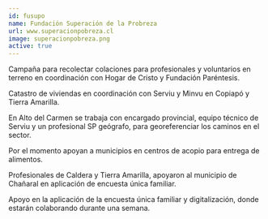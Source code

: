 ```yaml
---
id: fusupo
name: Fundación Superación de la Probreza
url: www.superacionpobreza.cl
image: superacionpobreza.png
active: true
---
```

Campaña para recolectar colaciones para profesionales y voluntarios en terreno en coordinación con Hogar de Cristo y Fundación Paréntesis.

Catastro de viviendas en coordinación con Serviu y Minvu en Copiapó y Tierra Amarilla. 

En Alto del Carmen se trabaja con encargado provincial, equipo técnico de Serviu  y un profesional SP geógrafo, para georeferenciar los caminos en el sector. 

Por el momento apoyan a municipios en centros de acopio para entrega de alimentos. 

Profesionales de Caldera y Tierra Amarilla, apoyaron al municipio de Chañaral  en aplicación de encuesta única familiar. 

Apoyo en la aplicación de la encuesta única familiar y digitalización, donde estarán colaborando durante una semana.
